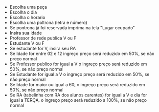 - Escolha uma peça
- Escolha o dia
- Escolha o horario
- Escolha uma poltrona (letra e número)
- Se pontrona já foi reservada imprima na tela "Lugar ocupado"
- Insira sua idade
- Professor de rede publica V ou F
- Estudante V ou F
- Se estudante for V, insira seu RA
- Se Idade for entre 02 e 12 ingreço preço será reduzido em 50%, se não preço normal
- Se Professor publico for igual a V o ingreço preço será reduzido em 50%, se não preço normal
- Se Estudante for igual a V o ingreço preço será reduzido em 50%, se não preço normal
- Se Idade for maior ou igual a 60, o ingreço preço será reduzido em 50%, se não preço normal
- Se RA (tabelinha com RA dos alunos carentes) for igual a V e dia for igual a TERÇA, o ingreço preço será reduzido a 100%, se não preço normal

